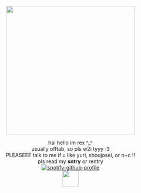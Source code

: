 
<div align="center"><img src="https://files.catbox.moe/3jduic.png" width=350>
 
hai hello im rex ^_^ <br>usually offtab, so pls w2i tyyy :3 
 <br>PLEASEEE talk to me if u like yuri, shoujosei, or n+c !! <br>
 pls read my **sntry** or rentry<br>
  [![spotify-github-profile](https://spotify-github-profile.kittinanx.com/api/view?uid=c9wud9q4lari9e110j9vh0yqn&cover_image=true&theme=novatorem&show_offline=false&background_color=121212&interchange=false&bar_color=dda6ba&bar_color_cover=false)](https://github.com/kittinan/spotify-github-profile)<br>
<img src="https://64.media.tumblr.com/a74ded04e7645ff59966a260edf6f338/7e100f44603c3879-51/s100x200/91632987e018f4bd7efa1df5f5a682ef22f570e8.pnj" height=44> <br>
</div>
